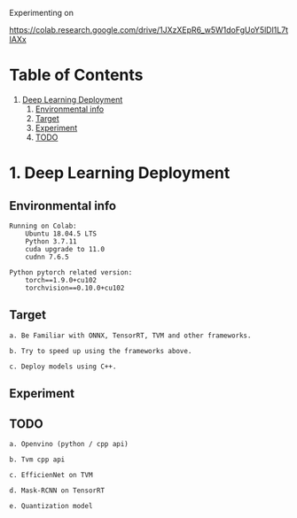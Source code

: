 Experimenting on

https://colab.research.google.com/drive/1JXzXEpR6_w5W1doFgUoY5lDl1L7tIAXx

# Table of Contents
1. [Deep Learning Deployment](#dld)
    1. [Environmental info](#ei)
    2. [Target](#ta)
    3. [Experiment](#ex)
    4. [TODO](#todo)
    
    
# <a name="dld">1. Deep Learning Deployment

## <a name="ei">Environmental info
    Running on Colab:
        Ubuntu 18.04.5 LTS
        Python 3.7.11
        cuda upgrade to 11.0
        cudnn 7.6.5
        
    Python pytorch related version:
        torch==1.9.0+cu102
        torchvision==0.10.0+cu102
  
  
## <a name="ta">Target
    a. Be Familiar with ONNX, TensorRT, TVM and other frameworks.
    
    b. Try to speed up using the frameworks above.
            
    c. Deploy models using C++.
  
## <a name="ex">Experiment
    
## <a name="todo">TODO
    a. Openvino (python / cpp api)
    
    b. Tvm cpp api
    
    c. EfficienNet on TVM
    
    d. Mask-RCNN on TensorRT
    
    e. Quantization model
